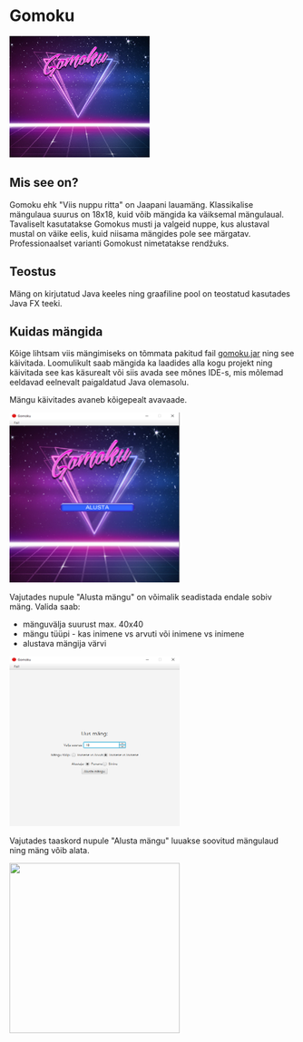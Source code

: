 # Gomoku
![](src/resources/gomoku_banner_250.png)
 
## Mis see on?

Gomoku ehk "Viis nuppu ritta" on Jaapani lauamäng. 
Klassikalise mängulaua suurus on 18x18, kuid võib mängida ka väiksemal mängulaual. 
Tavaliselt kasutatakse Gomokus musti ja valgeid nuppe, kus alustaval 
mustal on väike eelis, kuid niisama mängides pole see märgatav.
Professionaalset varianti Gomokust nimetatakse rendžuks.

## Teostus

Mäng on kirjutatud Java keeles ning graafiline pool on teostatud kasutades Java FX teeki.

## Kuidas mängida

Kõige lihtsam viis mängimiseks on tõmmata pakitud fail [gomoku.jar](gomoku.jar) ning see käivitada. 
Loomulikult saab mängida ka laadides alla kogu projekt ning käivitada see kas käsurealt või siis avada see mõnes IDE-s, 
mis mõlemad eeldavad eelnevalt paigaldatud Java olemasolu.

Mängu käivitades avaneb kõigepealt avavaade.

<img src="src/resources/sc/avavaade.png" style="height:300px;width:300px;"/>

Vajutades nupule "Alusta mängu" on võimalik seadistada endale sobiv mäng.
Valida saab:
* mänguvälja suurust max. 40x40
* mängu tüüpi - kas inimene vs arvuti või inimene vs inimene
* alustava mängija värvi 

<img src="src/resources/sc/seadistamine.png" style="height:300px;width:300px;"/>

Vajutades taaskord nupule "Alusta mängu" luuakse soovitud mängulaud ning mäng võib alata.

<img src="src/resources/sc/mäng.png" style="height:300px;width:300px;"/>

##
